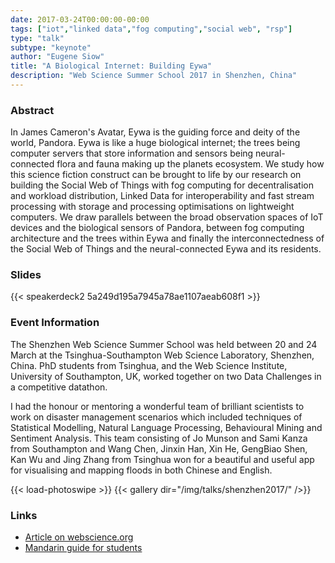 ```yaml
---
date: 2017-03-24T00:00:00-00:00
tags: ["iot","linked data","fog computing","social web", "rsp"]
type: "talk"
subtype: "keynote"
author: "Eugene Siow"
title: "A Biological Internet: Building Eywa"
description: "Web Science Summer School 2017 in Shenzhen, China"
---
```


### Abstract

In James Cameron's Avatar, Eywa is the guiding force and deity of the world, Pandora. Eywa is like a huge biological internet; the trees being computer servers that store information and sensors being neural-connected flora and fauna making up the planets ecosystem. We study how this science fiction construct can be brought to life by our research on building the Social Web of Things with fog computing for decentralisation and workload distribution, Linked Data for interoperability and fast stream processing with storage and processing optimisations on lightweight computers. We draw parallels between the broad observation spaces of IoT devices and the biological sensors of Pandora, between fog computing architecture and the trees within Eywa and finally the interconnectedness of the Social Web of Things and the neural-connected Eywa and its residents.

### Slides

<div style="width:512px;">
{{< speakerdeck2 5a249d195a7945a78ae1107aeab608f1 >}}
</div>

### Event Information

The Shenzhen Web Science Summer School was held between 20 and 24 March at the Tsinghua-Southampton Web Science Laboratory, Shenzhen, China. PhD students from Tsinghua, and the Web Science Institute, University of Southampton, UK, worked together on two Data Challenges in a competitive datathon. 

I had the honour or mentoring a wonderful team of brilliant scientists to work on disaster management scenarios which included techniques of Statistical Modelling, Natural Language Processing, Behavioural Mining and Sentiment Analysis. This team consisting of Jo Munson and Sami Kanza from Southampton and Wang Chen, Jinxin Han, Xin He, GengBiao Shen, Kan Wu and Jing Zhang from Tsinghua won for a beautiful and useful app for visualising and mapping floods in both Chinese and English.

{{< load-photoswipe >}}
{{< gallery dir="/img/talks/shenzhen2017/" />}}

### Links

- [Article on webscience.org](http://www.webscience.org/2017/04/19/shenzhen-web-science-summer-school-2017/)
- [Mandarin guide for students](https://github.com/eugenesiow/shenzhen2017)